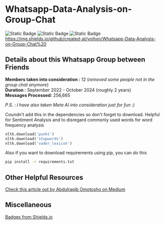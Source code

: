 # Whatsapp-Data-Analysis-on-Group-Chat

![Static Badge](https://img.shields.io/badge/Platform-Google_Colab,Visual_Studio_Code-lightgreen)
![Static Badge](https://img.shields.io/badge/Language-Python-lightpink)
![Static Badge](https://img.shields.io/badge/Last_Updated-26_October_'24-lightblue)
https://img.shields.io/github/created-at/yoihxn/Whatsapp-Data-Analysis-on-Group-Chat%20


## Details about this Whatsapp Group between Friends

**Members taken into consideration :** 12 (_removed some people not in the group chat anymore_)<br>
**Duration :** September 2022 - October 2024 (roughly 2 years) <br>
**Messages Processed:** 256,665

_P.S. : I have also taken Meta AI into consideration just for fun :)_

Coundn't add this in the dependencies so don't forget to download. Helpful for Sentiment Analysis and to disregard commonly used words for word frequency analysis

```python
nltk.download('punkt')
nltk.download('stopwords')
nltk.download('vader_lexicon')
```
Also if you want to download requirements using pip, you can do this 

```bash
pip install -r requirements.txt
```
## Other Helpful Resources

[Check this article out by Abdulraqib Omotosho on Medium](https://medium.com/@abdulraqibshakir03/whatsapp-chats-analysis-with-python-fe7a220f0796)

## Miscellaneous 

[Badges from Shields.io](https://github.com/badges/shields)


